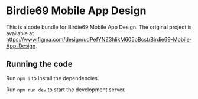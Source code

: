 
  # Birdie69 Mobile App Design

  This is a code bundle for Birdie69 Mobile App Design. The original project is available at https://www.figma.com/design/udPefYNZ3hlikM605pBcst/Birdie69-Mobile-App-Design.

  ## Running the code

  Run `npm i` to install the dependencies.

  Run `npm run dev` to start the development server.
  